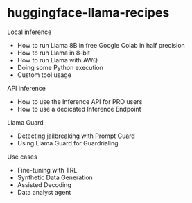 # huggingface-llama-recipes

Local inference
* How to run Llama 8B in free Google Colab in half precision
* How to run Llama in 8-bit
* How to run Llama with AWQ
* Doing some Python execution
* Custom tool usage

API inference
* How to use the Inference API for PRO users
* How to use a dedicated Inference Endpoint

Llama Guard
* Detecting jailbreaking with Prompt Guard
* Using Llama Guard for Guardrialing

Use cases
* Fine-tuning with TRL
* Synthetic Data Generation
* Assisted Decoding
* Data analyst agent
